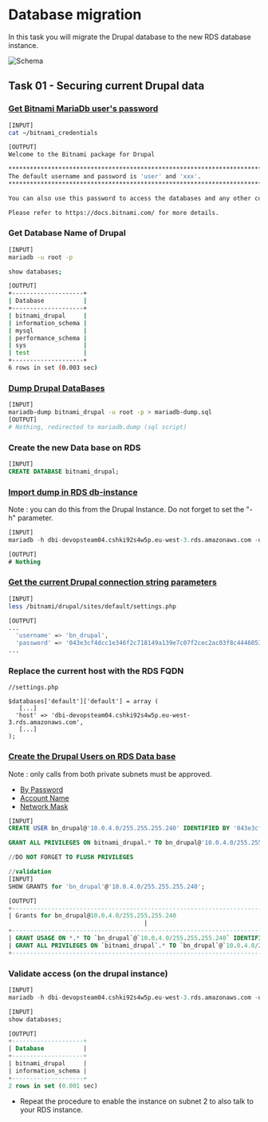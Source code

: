 # Database migration

In this task you will migrate the Drupal database to the new RDS database instance.

![Schema](./img/CLD_AWS_INFA.PNG)

## Task 01 - Securing current Drupal data

### [Get Bitnami MariaDb user's password](https://docs.bitnami.com/aws/faq/get-started/find-credentials/)

```bash
[INPUT]
cat ~/bitnami_credentials

[OUTPUT]
Welcome to the Bitnami package for Drupal

******************************************************************************
The default username and password is 'user' and 'xxx'.
******************************************************************************

You can also use this password to access the databases and any other component the stack includes.

Please refer to https://docs.bitnami.com/ for more details.

```

### Get Database Name of Drupal

```bash
[INPUT]
mariadb -u root -p

show databases;

[OUTPUT]
+--------------------+
| Database           |
+--------------------+
| bitnami_drupal     |
| information_schema |
| mysql              |
| performance_schema |
| sys                |
| test               |
+--------------------+
6 rows in set (0.003 sec)
```

### [Dump Drupal DataBases](https://mariadb.com/kb/en/mariadb-dump/)

```bash
[INPUT]
mariadb-dump bitnami_drupal -u root -p > mariadb-dump.sql
[OUTPUT]
# Nothing, redirected to mariadb.dump (sql script)
```

### Create the new Data base on RDS

```sql
[INPUT]
CREATE DATABASE bitnami_drupal;
```

### [Import dump in RDS db-instance](https://mariadb.com/kb/en/restoring-data-from-dump-files/)

Note : you can do this from the Drupal Instance. Do not forget to set the "-h" parameter.

```sql
[INPUT]
mariadb -h dbi-devopsteam04.cshki92s4w5p.eu-west-3.rds.amazonaws.com -u admin -p bitnami_drupal < mariadb-dump.sql

[OUTPUT]
# Nothing
```

### [Get the current Drupal connection string parameters](https://www.drupal.org/docs/8/api/database-api/database-configuration)

```bash
[INPUT]
less /bitnami/drupal/sites/default/settings.php

[OUTPUT]
...
  'username' => 'bn_drupal',
  'password' => '043e3cf4dcc1e346f2c718149a139e7c07f2cec2ac03f8c4446053c39565710b',
...
```

### Replace the current host with the RDS FQDN

```
//settings.php

$databases['default']['default'] = array (
   [...] 
  'host' => 'dbi-devopsteam04.cshki92s4w5p.eu-west-3.rds.amazonaws.com',
   [...] 
);
```

### [Create the Drupal Users on RDS Data base](https://mariadb.com/kb/en/create-user/)

Note : only calls from both private subnets must be approved.
* [By Password](https://mariadb.com/kb/en/create-user/#identified-by-password)
* [Account Name](https://mariadb.com/kb/en/create-user/#account-names)
* [Network Mask](https://cric.grenoble.cnrs.fr/Administrateurs/Outils/CalculMasque/)

```sql
[INPUT]
CREATE USER bn_drupal@'10.0.4.0/255.255.255.240' IDENTIFIED BY '043e3cf4dcc1e346f2c718149a139e7c07f2cec2ac03f8c4446053c39565710b';

GRANT ALL PRIVILEGES ON bitnami_drupal.* TO bn_drupal@'10.0.4.0/255.255.255.240';

//DO NOT FORGET TO FLUSH PRIVILEGES
```

```sql
//validation
[INPUT]
SHOW GRANTS for 'bn_drupal'@'10.0.4.0/255.255.255.240';

[OUTPUT]
+---------------------------------------------------------------------------------------------------------------------------------+
| Grants for bn_drupal@10.0.4.0/255.255.255.240
                                      |
+---------------------------------------------------------------------------------------------------------------------------------+
| GRANT USAGE ON *.* TO `bn_drupal`@`10.0.4.0/255.255.255.240` IDENTIFIED BY PASSWORD '*E95F9DF2C7176AE4B7FC0DACE5F0700DBF1ECD94' |
| GRANT ALL PRIVILEGES ON `bitnami_drupal`.* TO `bn_drupal`@`10.0.4.0/255.255.255.240`                                            |
+---------------------------------------------------------------------------------------------------------------------------------+
```

### Validate access (on the drupal instance)

```sql
[INPUT]
mariadb -h dbi-devopsteam04.cshki92s4w5p.eu-west-3.rds.amazonaws.com -u bn_drupal -p 

[INPUT]
show databases;

[OUTPUT]
+--------------------+
| Database           |
+--------------------+
| bitnami_drupal     |
| information_schema |
+--------------------+
2 rows in set (0.001 sec)
```

* Repeat the procedure to enable the instance on subnet 2 to also talk to your RDS instance.
